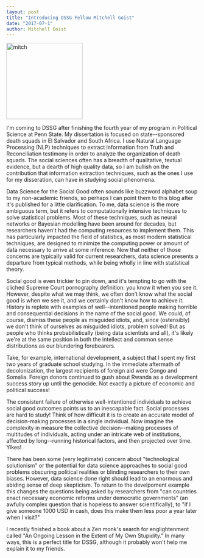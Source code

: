 ```yaml
---
layout: post
title: "Introducing DSSG Fellow Mitchell Goist"
date: "2017-07-1"
author: Mitchell Goist
---
```


<img src="{{ site.url }}/assets/images/me.jpg" alt="mitch" width="200px">

I'm coming to DSSG after finishing the fourth year of my program in Political
Science at Penn State. My dissertation is focused on state--sponsored death
squads in El Salvador and South Africa. I use Natural Language Processing (NLP)
techniques to extract information from Truth and Reconciliation testimony in
order to analyze the organization of death squads. The social
sciences often has a breadth of qualitative, textual evidence, but a dearth of
high quality data, so I am bullish on the contribution that information
extraction techniques, such as the ones I use for my disseration, can have in
studying social phenomena.

Data Science for the Social Good often sounds like buzzword alphabet soup to my
non-academic friends, so perhaps I can point them to this blog after it's
published for a little clarification. To me, data science is the more
ambiguous term, but it refers to computationally intensive techniques to solve
statistical problems. Most of these techniques, such as neural networks or
Bayesian modelling have been around for decades, but researchers haven't had
the computing resources to implement them. This has particularly impacted the
field of statistics, as most modern statistical techniques, are designed to
minimize the computing power or amount of data necessary to arrive at some
inference. Now that neither of those concerns are typically valid for current
researchers, data science presents a departure from typical methods, while
being wholly in line with statistical theory.

Social good is even trickier to pin down, and it's tempting to go with the
cliched Supreme Court pornography definition: you know it when you see it.
However, despite what we may think, we often don't know what the social good is
when we see it, and we certainly don't know how to achieve it. History is
replete with examples of well--intentioned people making horrible and
consequential decisions in the name of the social good. We could, of course,
dismiss these people as misguided idiots, and, since (ostensibly) we don't
think of ourselves as misguided idiots, problem solved! But as people who
thinks probabilistically (being data scientists and all), it's likely we're
at the same position in both the intellect and common sense distributions as
our blundering forebearers.

Take, for example, international development, a subject that I spent my first
two years of graduate school studying. In the immediate aftermath of
decolonization, the largest recipients of foreign aid were Congo and Somalia. Foreign donors continued to gush about Rwanda as a development success story up until the genocide. Not exactly a picture of economic and political success!

The consistent failure of otherwise well-intentioned individuals to achieve
social good outcomes points us to an inescapable fact. Social processes are
hard to study! Think of how difficult it is to create an accurate model of
decision-making processes in a single individual. Now imagine the complexity in
measure the collective decision--making processes of multitudes of individuals,
acting under an intricate web of institutions, affected by long--running
historical factors, and then projected over time. Yikes!

There has been some (very legitimate) concern about "technological solutionism"
or the potential for data science approaches to social good problems obscuring
political realities or blinding researchers to their own biases. However, data
science done right should lead to an enormous and abiding sense of deep
skepticism. To return to the develpoment example this changes the questions
being asked by researchers from "can countries enact necessary economic reforms
under democratic governments" (an awfully complex question that is hopeless to
answer scientifically), to "if I give someone 1000 USD in cash, does this make
them less poor a year later when I visit?"

I recently finished a book about a Zen monk's search for englightenment called
"An Ongoing Lesson in the Extent of My Own Stupidity." In many ways, this is a
perfect title for DSSG, although it probably won't help me explain it to my
friends.
